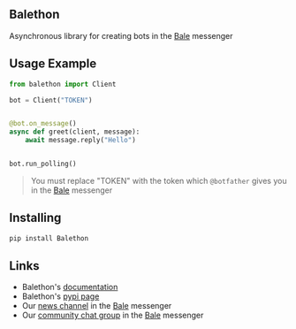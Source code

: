 ## Balethon

Asynchronous library for creating bots in the [Bale](https://www.bale.ai/) messenger

## Usage Example

```python
from balethon import Client

bot = Client("TOKEN")


@bot.on_message()
async def greet(client, message):
    await message.reply("Hello")


bot.run_polling()
```

> You must replace "TOKEN" with the token which `@botfather` gives you in the [Bale](https://www.bale.ai/) messenger

## Installing

```bash
pip install Balethon
```

## Links

- Balethon's [documentation](https://sajjadalipour2006.github.io/Balethon/)
- Balethon's [pypi page](https://pypi.org/project/Balethon/)
- Our [news channel](https://ble.ir/balethon) in the [Bale](https://www.bale.ai/) messenger
- Our [community chat group](https://ble.ir/join/MTlhN2Q2Mz) in the [Bale](https://www.bale.ai/) messenger